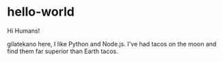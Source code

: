 # hello-world

Hi Humans!

gilatekano here, I like Python and Node.js.
I've had tacos on the moon and find them far superior than Earth tacos.
